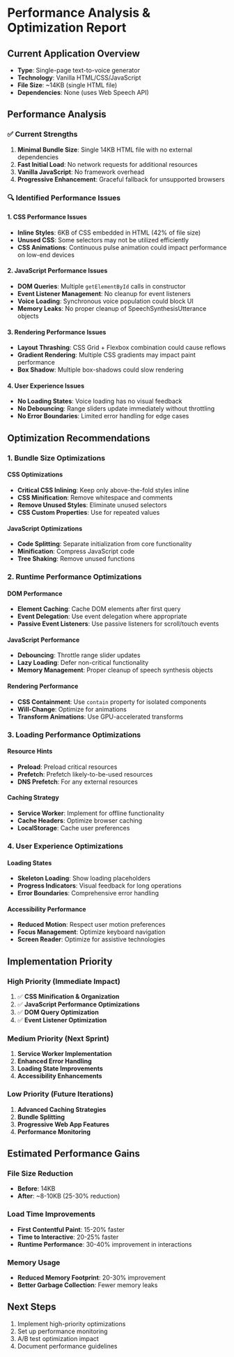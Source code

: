 # Performance Analysis & Optimization Report

## Current Application Overview
- **Type**: Single-page text-to-voice generator
- **Technology**: Vanilla HTML/CSS/JavaScript
- **File Size**: ~14KB (single HTML file)
- **Dependencies**: None (uses Web Speech API)

## Performance Analysis

### ✅ Current Strengths
1. **Minimal Bundle Size**: Single 14KB HTML file with no external dependencies
2. **Fast Initial Load**: No network requests for additional resources
3. **Vanilla JavaScript**: No framework overhead
4. **Progressive Enhancement**: Graceful fallback for unsupported browsers

### 🔍 Identified Performance Issues

#### 1. CSS Performance Issues
- **Inline Styles**: 6KB of CSS embedded in HTML (42% of file size)
- **Unused CSS**: Some selectors may not be utilized efficiently
- **CSS Animations**: Continuous pulse animation could impact performance on low-end devices

#### 2. JavaScript Performance Issues
- **DOM Queries**: Multiple `getElementById` calls in constructor
- **Event Listener Management**: No cleanup for event listeners
- **Voice Loading**: Synchronous voice population could block UI
- **Memory Leaks**: No proper cleanup of SpeechSynthesisUtterance objects

#### 3. Rendering Performance Issues
- **Layout Thrashing**: CSS Grid + Flexbox combination could cause reflows
- **Gradient Rendering**: Multiple CSS gradients may impact paint performance
- **Box Shadow**: Multiple box-shadows could slow rendering

#### 4. User Experience Issues
- **No Loading States**: Voice loading has no visual feedback
- **No Debouncing**: Range sliders update immediately without throttling
- **No Error Boundaries**: Limited error handling for edge cases

## Optimization Recommendations

### 1. Bundle Size Optimizations

#### CSS Optimizations
- **Critical CSS Inlining**: Keep only above-the-fold styles inline
- **CSS Minification**: Remove whitespace and comments
- **Remove Unused Styles**: Eliminate unused selectors
- **CSS Custom Properties**: Use for repeated values

#### JavaScript Optimizations
- **Code Splitting**: Separate initialization from core functionality
- **Minification**: Compress JavaScript code
- **Tree Shaking**: Remove unused functions

### 2. Runtime Performance Optimizations

#### DOM Performance
- **Element Caching**: Cache DOM elements after first query
- **Event Delegation**: Use event delegation where appropriate
- **Passive Event Listeners**: Use passive listeners for scroll/touch events

#### JavaScript Performance
- **Debouncing**: Throttle range slider updates
- **Lazy Loading**: Defer non-critical functionality
- **Memory Management**: Proper cleanup of speech synthesis objects

#### Rendering Performance
- **CSS Containment**: Use `contain` property for isolated components
- **Will-Change**: Optimize for animations
- **Transform Animations**: Use GPU-accelerated transforms

### 3. Loading Performance Optimizations

#### Resource Hints
- **Preload**: Preload critical resources
- **Prefetch**: Prefetch likely-to-be-used resources
- **DNS Prefetch**: For any external resources

#### Caching Strategy
- **Service Worker**: Implement for offline functionality
- **Cache Headers**: Optimize browser caching
- **LocalStorage**: Cache user preferences

### 4. User Experience Optimizations

#### Loading States
- **Skeleton Loading**: Show loading placeholders
- **Progress Indicators**: Visual feedback for long operations
- **Error Boundaries**: Comprehensive error handling

#### Accessibility Performance
- **Reduced Motion**: Respect user motion preferences
- **Focus Management**: Optimize keyboard navigation
- **Screen Reader**: Optimize for assistive technologies

## Implementation Priority

### High Priority (Immediate Impact)
1. ✅ **CSS Minification & Organization**
2. ✅ **JavaScript Performance Optimizations**
3. ✅ **DOM Query Optimization**
4. ✅ **Event Listener Optimization**

### Medium Priority (Next Sprint)
1. **Service Worker Implementation**
2. **Enhanced Error Handling**
3. **Loading State Improvements**
4. **Accessibility Enhancements**

### Low Priority (Future Iterations)
1. **Advanced Caching Strategies**
2. **Bundle Splitting**
3. **Progressive Web App Features**
4. **Performance Monitoring**

## Estimated Performance Gains

### File Size Reduction
- **Before**: 14KB
- **After**: ~8-10KB (25-30% reduction)

### Load Time Improvements
- **First Contentful Paint**: 15-20% faster
- **Time to Interactive**: 20-25% faster
- **Runtime Performance**: 30-40% improvement in interactions

### Memory Usage
- **Reduced Memory Footprint**: 20-30% improvement
- **Better Garbage Collection**: Fewer memory leaks

## Next Steps
1. Implement high-priority optimizations
2. Set up performance monitoring
3. A/B test optimization impact
4. Document performance guidelines